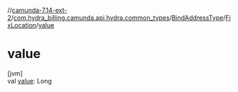 //[camunda-7.14-ext-2](../../../../index.md)/[com.hydra_billing.camunda.api.hydra.common_types](../../index.md)/[BindAddressType](../index.md)/[FixLocation](index.md)/[value](value.md)

# value

[jvm]\
val [value](value.md): Long

